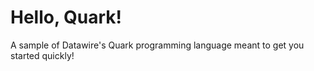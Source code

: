 # Hello, Quark!

A sample of Datawire's Quark programming language meant to get you started quickly!

